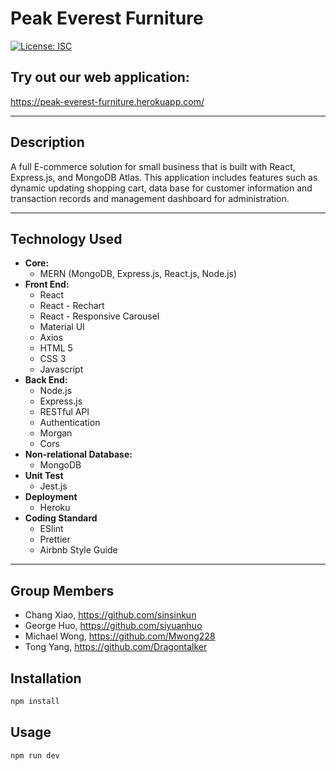 # Peak Everest Furniture

[![License: ISC](https://img.shields.io/badge/License-ISC-blue.svg)](https://opensource.org/licenses/ISC)

## Try out our web application:

https://peak-everest-furniture.herokuapp.com/

---

## Description

A full E-commerce solution for small business that is built with React, Express.js, and MongoDB Atlas. This application includes features such as dynamic updating shopping cart, data base for customer information and transaction records and management dashboard for administration.

---

## Technology Used

- **Core:**
  - MERN (MongoDB, Express.js, React.js, Node.js)
- **Front End:**
  - React
  - React - Rechart
  - React - Responsive Carousel
  - Material UI
  - Axios
  - HTML 5
  - CSS 3
  - Javascript
- **Back End:**
  - Node.js
  - Express.js
  - RESTful API
  - Authentication
  - Morgan
  - Cors
- **Non-relational Database:**
  - MongoDB
- **Unit Test**
  - Jest.js
- **Deployment**
  - Heroku
- **Coding Standard**
  - ESlint
  - Prettier
  - Airbnb Style Guide

---

## Group Members

- Chang Xiao, https://github.com/sinsinkun
- George Huo, https://github.com/siyuanhuo
- Michael Wong, https://github.com/Mwong228
- Tong Yang, https://github.com/Dragontalker

## Installation

```bash
npm install
```

## Usage

```bash
npm run dev
```
